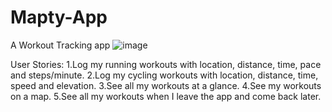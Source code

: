 # Mapty-App
A Workout Tracking app
![image](https://user-images.githubusercontent.com/96350795/215332314-7b1af48f-bb5a-47c0-8bf4-e9c077733df3.png)

User Stories:
    1.Log my running workouts with location, distance, time, pace and steps/minute.
    2.Log my cycling workouts with location, distance, time, speed and elevation.
    3.See all my workouts at a glance.
    4.See my workouts on a map.
    5.See all my workouts when I leave the app and come back later.
